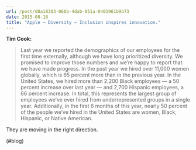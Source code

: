 ```yaml
---
url: /post/d8a18303-068b-4dab-851a-0401961b9b73
date: 2015-08-16
title: "Apple – Diversity – Inclusion inspires innovation."
---
```


**Tim Cook:**



> Last year we reported the demographics of our employees for the first time externally, although we have long prioritized diversity. We promised to improve those numbers and we’re happy to report that we have made progress. In the past year we hired over 11,000 women globally, which is 65 percent more than in the previous year. In the United States, we hired more than 2,200 Black employees — a 50 percent increase over last year — and 2,700 Hispanic employees, a 66 percent increase. In total, this represents the largest group of employees we’ve ever hired from underrepresented groups in a single year. Additionally, in the first 6 months of this year, nearly 50 percent of the people we’ve hired in the United States are women, Black, Hispanic, or Native American. 



They are moving in the right direction.



(#blog)